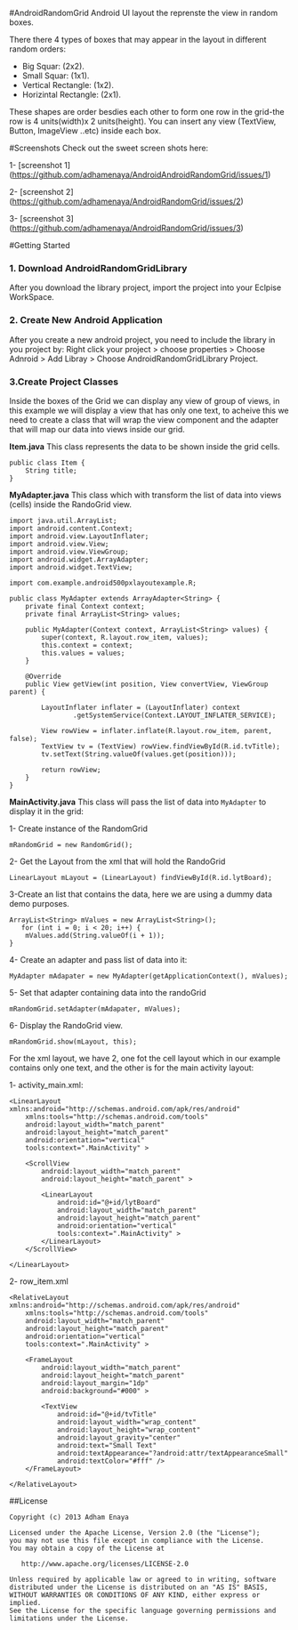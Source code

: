 #AndroidRandomGrid
Android UI layout the reprenste the view in random boxes.

There there 4 types of boxes that may appear in the layout in different random orders:
- Big Squar: (2x2).
- Small Squar: (1x1).
- Vertical Rectangle: (1x2).
- Horizintal Rectangle: (2x1).

These shapes are order besdies each other to form one row in the grid-the row is 4 units(width)x 2 units(height).
You can insert any view (TextView, Button, ImageView ..etc) inside each box.

#Screenshots
Check out the sweet screen shots here:


1- [screenshot 1] (https://github.com/adhamenaya/AndroidAndroidRandomGrid/issues/1)

2- [screenshot 2] (https://github.com/adhamenaya/AndroidRandomGrid/issues/2)

3- [screenshot 3] (https://github.com/adhamenaya/AndroidRandomGrid/issues/3)

#Getting Started
### 1. Download AndroidRandomGridLibrary
After you download the library project, import the project into your Eclpise WorkSpace.

### 2. Create New Android Application
After you create a new android project, you need to include the library in you project by:
Right click your project > choose properties > Choose Adnroid > Add Libray > Choose AndroidRandomGridLibrary Project.

### 3.Create Project Classes
Inside the boxes of the Grid we can display any view of group of views, in this example we will display a view that has only one text, to acheive this we need to create a class that will wrap the view component and the adapter that will map our data into views inside our grid.

**Item.java**
This class represents the data to be shown inside the grid cells.
```
public class Item {
	String title;
}
```

**MyAdapter.java**
This class which with transform the list of data into views (cells) inside the RandoGrid view.
```
import java.util.ArrayList;
import android.content.Context;
import android.view.LayoutInflater;
import android.view.View;
import android.view.ViewGroup;
import android.widget.ArrayAdapter;
import android.widget.TextView;

import com.example.android500pxlayoutexample.R;

public class MyAdapter extends ArrayAdapter<String> {
	private final Context context;
	private final ArrayList<String> values;

	public MyAdapter(Context context, ArrayList<String> values) {
		super(context, R.layout.row_item, values);
		this.context = context;
		this.values = values;
	}

	@Override
	public View getView(int position, View convertView, ViewGroup parent) {

		LayoutInflater inflater = (LayoutInflater) context
				.getSystemService(Context.LAYOUT_INFLATER_SERVICE);

		View rowView = inflater.inflate(R.layout.row_item, parent, false);
		TextView tv = (TextView) rowView.findViewById(R.id.tvTitle);
		tv.setText(String.valueOf(values.get(position)));

		return rowView;
	}
}
```
**MainActivity.java** 
This class will pass the list of data into ```MyAdapter``` to display it in the grid:

1- Create instance of the RandomGrid
```
mRandomGrid = new RandomGrid();
```

2- Get the Layout from the xml that will hold the RandoGrid
```
LinearLayout mLayout = (LinearLayout) findViewById(R.id.lytBoard);
```

3-Create an list that contains the data, here we are using a dummy data demo purposes.
```
ArrayList<String> mValues = new ArrayList<String>();
   for (int i = 0; i < 20; i++) {
	mValues.add(String.valueOf(i + 1));
}
```

4- Create an adapter and pass list of data into it:
```
MyAdapter mAdapater = new MyAdapter(getApplicationContext(), mValues);
```

5- Set that adapter containing data into the randoGrid
```
mRandomGrid.setAdapter(mAdapater, mValues);
```

6- Display the RandoGrid view.
```
mRandomGrid.show(mLayout, this);
```

For the xml layout, we have 2, one fot the cell layout which in our example contains only one text, and the other is for the main activity layout:

1- activity_main.xml:
```
<LinearLayout xmlns:android="http://schemas.android.com/apk/res/android"
    xmlns:tools="http://schemas.android.com/tools"
    android:layout_width="match_parent"
    android:layout_height="match_parent"
    android:orientation="vertical"
    tools:context=".MainActivity" >

    <ScrollView
        android:layout_width="match_parent"
        android:layout_height="match_parent" >

        <LinearLayout
            android:id="@+id/lytBoard"
            android:layout_width="match_parent"
            android:layout_height="match_parent"
            android:orientation="vertical"
            tools:context=".MainActivity" >
        </LinearLayout>
    </ScrollView>

</LinearLayout>
```

2- row_item.xml
```
<RelativeLayout xmlns:android="http://schemas.android.com/apk/res/android"
    xmlns:tools="http://schemas.android.com/tools"
    android:layout_width="match_parent"
    android:layout_height="match_parent"
    android:orientation="vertical"
    tools:context=".MainActivity" >

    <FrameLayout
        android:layout_width="match_parent"
        android:layout_height="match_parent"
        android:layout_margin="1dp"
        android:background="#000" >

        <TextView
            android:id="@+id/tvTitle"
            android:layout_width="wrap_content"
            android:layout_height="wrap_content"
            android:layout_gravity="center"
            android:text="Small Text"
            android:textAppearance="?android:attr/textAppearanceSmall"
            android:textColor="#fff" />
    </FrameLayout>

</RelativeLayout>
```

##License
```
Copyright (c) 2013 Adham Enaya

Licensed under the Apache License, Version 2.0 (the "License");
you may not use this file except in compliance with the License.
You may obtain a copy of the License at

   http://www.apache.org/licenses/LICENSE-2.0

Unless required by applicable law or agreed to in writing, software
distributed under the License is distributed on an "AS IS" BASIS,
WITHOUT WARRANTIES OR CONDITIONS OF ANY KIND, either express or implied.
See the License for the specific language governing permissions and
limitations under the License.
```
